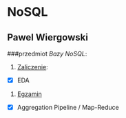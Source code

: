 # NoSQL
## Pawel Wiergowski
###przedmiot *Bazy NoSQL*:

1. [Zaliczenie](zaliczenie.md):
 - [X] EDA
1. [Egzamin](egzamin.md)
 - [X] Aggregation Pipeline / Map-Reduce
